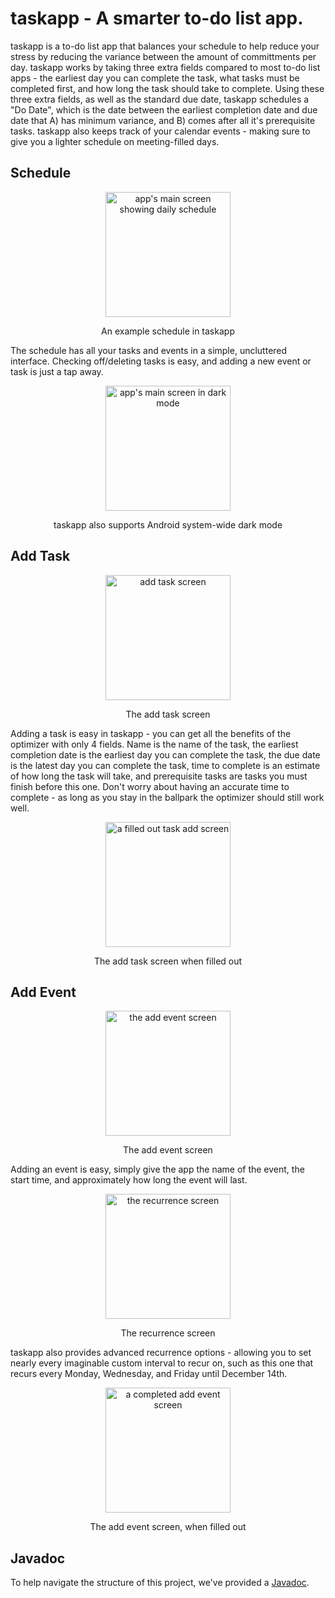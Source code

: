 # taskapp - A smarter to-do list app.

taskapp is a to-do list app that balances your schedule to help reduce your stress by reducing the variance between the amount of committments per day. taskapp works by taking three extra fields compared to most to-do list apps - the earliest day you can complete the task, what tasks must be completed first, and how long the task should take to complete. Using these three extra fields, as well as the standard due date, taskapp schedules a "Do Date", which is the date between the earliest completion date and due date that A) has minimum variance, and B) comes after all it's prerequisite tasks. taskapp also keeps track of your calendar events - making sure to give you a lighter schedule on meeting-filled days.

## Schedule
<div align="center">
  <figure>
    <img src="https://i.imgur.com/QBExov8.png" alt="app's main screen showing daily schedule" width="200"/>
  </figure>
  <p>An example schedule in taskapp</p>
</div>

The schedule has all your tasks and events in a simple, uncluttered interface. Checking off/deleting tasks is easy, and adding a new event or task is just a tap away.

<div align="center">
  <figure>
    <img src="https://imgur.com/beLhKdM.png" alt="app's main screen in dark mode" width="200"/>
  </figure>
  <p>taskapp also supports Android system-wide dark mode</p>
</div>

## Add Task
<div align="center">
  <figure>
    <img src="https://imgur.com/kk8t5v8.png" alt="add task screen" width="200"/>
  </figure>
  <p>The add task screen</p>
</div>

Adding a task is easy in taskapp - you can get all the benefits of the optimizer with only 4 fields. Name is the name of the task, the earliest completion date is the earliest day you can complete the task, the due date is the latest day you can complete the task, time to complete is an estimate of how long the task will take, and prerequisite tasks are tasks you must finish before this one. Don't worry about having an accurate time to complete - as long as you stay in the ballpark the optimizer should still work well.

<div align="center">
  <figure>
    <img src="https://imgur.com/6TJqAKh.png" alt="a filled out task add screen" width="200"/>
  </figure>
  <p>The add task screen when filled out</p>
</div>

## Add Event

<div align="center">
  <figure>
    <img src="https://imgur.com/vEpjlMB.png" alt="the add event screen" width="200"/>
  </figure>
  <p>The add event screen</p>
</div>

Adding an event is easy, simply give the app the name of the event, the start time, and approximately how long the event will last.

<div align="center">
  <figure>
    <img src="https://imgur.com/rkqQ3Vs.png" alt="the recurrence screen" width="200"/>
  </figure>
  <p>The recurrence screen</p>
</div>

taskapp also provides advanced recurrence options - allowing you to set nearly every imaginable custom interval to recur on, such as this one that recurs every Monday, Wednesday, and Friday until December 14th.

<div align="center">
  <figure>
    <img src="https://imgur.com/Et5C9o1.png" alt="a completed add event screen" width="200"/>
  </figure>
  <p>The add event screen, when filled out</p>
</div>

## Javadoc
To help navigate the structure of this project, we've provided a [Javadoc](https://e-d-v.github.io/taskapp/).
